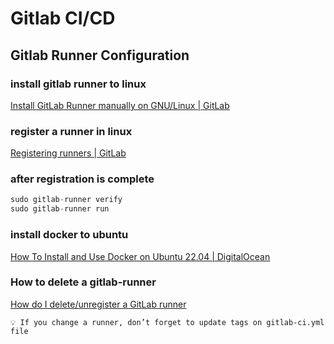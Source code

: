 # Gitlab CI/CD

## Gitlab Runner Configuration

### install gitlab runner to linux

[Install GitLab Runner manually on GNU/Linux | GitLab](https://docs.gitlab.com/runner/install/linux-manually.html)

### register a runner in linux

[Registering runners | GitLab](https://docs.gitlab.com/runner/register/index.html)

### after registration is complete

```jsx
sudo gitlab-runner verify
sudo gitlab-runner run
```

### install docker to ubuntu

[How To Install and Use Docker on Ubuntu 22.04  | DigitalOcean](https://www.digitalocean.com/community/tutorials/how-to-install-and-use-docker-on-ubuntu-22-04)

### How to delete a gitlab-runner

[How do I delete/unregister a GitLab runner](https://stackoverflow.com/questions/66616014/how-do-i-delete-unregister-a-gitlab-runner)

    💡 If you change a runner, don’t forget to update tags on gitlab-ci.yml file